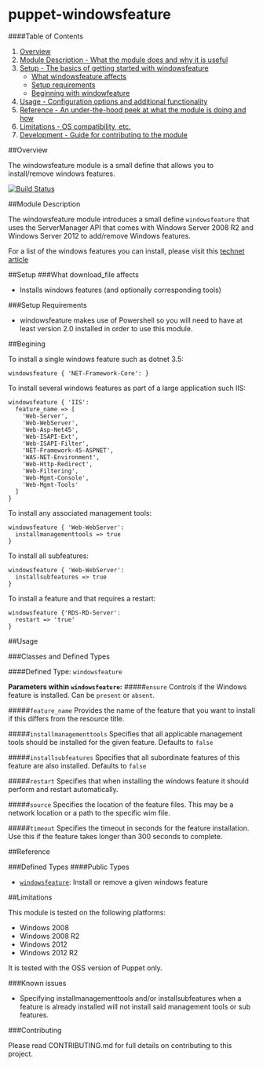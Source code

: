 # puppet-windowsfeature

####Table of Contents

1. [Overview](#overview)
2. [Module Description - What the module does and why it is useful](#module-description)
3. [Setup - The basics of getting started with windowsfeature](#setup)
    * [What windowsfeature affects](#what-windowsfeature-affects)
    * [Setup requirements](#setup-requirements)
    * [Beginning with windowfeature](#beginning-with-windowsfeature)
4. [Usage - Configuration options and additional functionality](#usage)
5. [Reference - An under-the-hood peek at what the module is doing and how](#reference)
5. [Limitations - OS compatibility, etc.](#limitations)
6. [Development - Guide for contributing to the module](#development)

##Overview

The windowsfeature module is a small define that allows you to install/remove windows features.

[![Build Status](https://travis-ci.org/opentable/puppet-windowsfeature.png?branch=master)](https://travis-ci.org/opentable/puppet-windowsfeature)

##Module Description

The windowsfeature module introduces a small define `windowsfeature` that uses the ServerManager API that comes with Windows Server 2008 R2 and
Windows Server 2012 to add/remove Windows features.

For a list of the windows features you can install, please visit this [technet article](http://technet.microsoft.com/en-us/library/cc732757.aspx)

##Setup
###What download_file affects
* Installs windows features (and optionally corresponding tools)

###Setup Requirements
* windowsfeature makes use of Powershell so you will need to have at least version 2.0 installed in order to use this module.

##Begining

To install a single windows feature such as dotnet 3.5:

    windowsfeature { 'NET-Framework-Core': }

To install several windows features as part of a large application such IIS:

    windowsfeature { 'IIS':
      feature_name => [
        'Web-Server',
        'Web-WebServer',
        'Web-Asp-Net45',
        'Web-ISAPI-Ext',
        'Web-ISAPI-Filter',
        'NET-Framework-45-ASPNET',
        'WAS-NET-Environment',
        'Web-Http-Redirect',
        'Web-Filtering',
        'Web-Mgmt-Console',
        'Web-Mgmt-Tools'
      ]
    }

To install any associated management tools:

    windowsfeature { 'Web-WebServer':
      installmanagementtools => true
    }

To install all subfeatures:

    windowsfeature { 'Web-WebServer':
      installsubfeatures => true
    }

To install a feature and that requires a restart:

    windowsfeature {'RDS-RD-Server':
      restart => 'true'
    }


##Usage

###Classes and Defined Types

####Defined Type: `windowsfeature`

**Parameters within `windowsfeature`:**
#####`ensure`
Controls if the Windows feature is installed. Can be `present` or `absent`.

#####`feature_name`
Provides the name of the feature that you want to install if this differs from the resource title.

#####`installmanagementtools`
Specifies that all applicable management tools should be installed for the given feature. Defaults to `false`

#####`installsubfeatures`
Specifies that all subordinate features of this feature are also installed. Defaults to `false`

#####`restart`
Specifies that when installing the windows feature it should perform and restart automatically.

#####`source`
Specifies the location of the feature files. This may be a network location or a path to the specific wim file.

#####`timeout`
Specifies the timeout in seconds for the feature installation. Use this if the feature takes longer than 300 seconds to complete.

##Reference


###Defined Types
####Public Types
* [`windowsfeature`](#defined-windowsfeature): Install or remove a given windows feature

##Limitations

This module is tested on the following platforms:

* Windows 2008
* Windows 2008 R2
* Windows 2012
* Windows 2012 R2

It is tested with the OSS version of Puppet only.

###Known issues
* Specifying installmanagementtools and/or installsubfeatures when a feature is already installed will not install said management tools or sub features.

###Contributing

Please read CONTRIBUTING.md for full details on contributing to this project.
